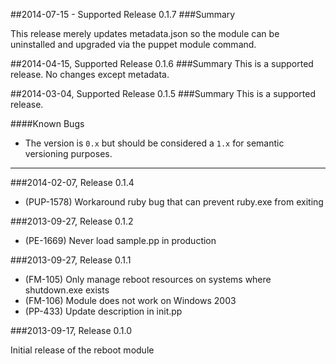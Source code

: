 ##2014-07-15 - Supported Release 0.1.7
###Summary

This release merely updates metadata.json so the module can be uninstalled and
upgraded via the puppet module command.

##2014-04-15, Supported Release 0.1.6
###Summary
This is a supported release.  No changes except metadata.

##2014-03-04, Supported Release 0.1.5
###Summary
This is a supported release.

####Known Bugs

* The version is `0.x` but should be considered a `1.x` for semantic versioning purposes.

---

###2014-02-07, Release 0.1.4

 * (PUP-1578) Workaround ruby bug that can prevent ruby.exe from exiting

###2013-09-27, Release 0.1.2

 * (PE-1669) Never load sample.pp in production

###2013-09-27, Release 0.1.1

 * (FM-105) Only manage reboot resources on systems where shutdown.exe exists
 * (FM-106) Module does not work on Windows 2003
 * (PP-433) Update description in init.pp

###2013-09-17, Release 0.1.0

Initial release of the reboot module
